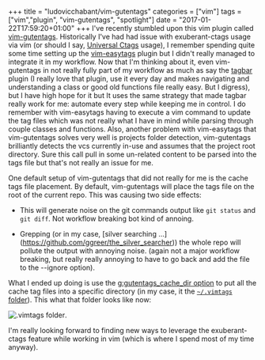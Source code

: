 +++
title = "ludovicchabant/vim-gutentags"
categories = ["vim"]
tags = ["vim","plugin", "vim-gutentags", "spotlight"]
date = "2017-01-22T17:59:20+01:00"
+++
I've recently stumbled upon this vim plugin called
[vim-gutentags](https://github.com/ludovicchabant/vim-gutentags). Historically
I've had had issue with exuberant-ctags usage via vim (or should I say,
[Universal Ctags](https://ctags.io/) usage), I remember spending quite some
time setting up the [vim-easytags](https://github.com/xolox/vim-easytags)
plugin but I didn't really managed to integrate it in my workflow. Now that I'm
thinking about it, even vim-gutentags in not really fully part of my workflow
as much as say the [tagbar](https://github.com/majutsushi/tagbar) plugin (I
really love that plugin, use it every day and makes navigating and understanding
a class or good old functions file really easy. But I digress), but I have
high hope for it but It uses the same strategy that made tagbar really work for
me: automate every step while keeping me in control. I do remember with
vim-easytags having to execute a vim command to update the tag files which was
not really what I have in mind while parsing through couple classes and
functions. Also, another problem with vim-easytags that vim-gutentags solves
very well is projects folder detection, vim-gutentags brilliantly detects the
vcs currently in-use and assumes that the project root directory. Sure this
call pull in some un-related content to be parsed into the tags file but that's
not really an issue for me.

One default setup of vim-gutentags that did not really for me is the cache tags
file placement. By default, vim-gutentags will place the tags file on the root
of the current repo. This was causing two side effects:

- This will generate noise on the git commands output like `git status` and
   `git diff`. Not workflow breaking bot kind of annoing.

- Grepping (or in my case, [silver searching ...]
(https://github.com/ggreer/the_silver_searcher)) the whole repo will pollute
the output with annoying noise. (again not a major workflow breaking,
but really really annoying to have to go back and add the file to the --ignore
option).

What I ended up doing is use the [g:gutentags_cache_dir
option](https://github.com/ludovicchabant/vim-gutentags/blob/master/doc/gutentags.txt#L385)
to put all the cache tag files into a specific directory (in my case, it the
[`~/.vimtags`
folder](https://github.com/rhabbachi/dotfiles/blob/master/home/.vimrc.bundles.local#L184)).
This what that folder looks like now:

![.vimtags folder](/images/dots_vimtags_content.png).

I'm really looking forward to finding new ways to leverage the exuberant-ctags
feature while working in vim (which is where I spend most of my time anyway).
